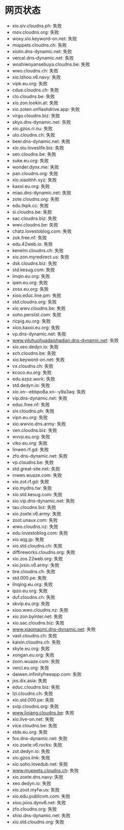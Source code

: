 # 网页状态
- xio.siv.cloudns.ph: 失败
- mov.cloudns.org: 失败
- woxy.xio.keyword-on.net: 失败
- muppets.cloudns.ch: 失败
- xiolin.dns-dynamic.net: 失败
- vercel.dns-dynamic.net: 失败
- woshiwoyansebuya.cloudns.be: 失败
- wwo.cloudns.ch: 失败
- xio.lzhoo.v6.navy: 失败
- vipk.eu.org: 失败
- cdue.cloudns.ch: 失败
- clo.cloudns.be: 失败
- xio.zon.lookin.at: 失败
- xio.zoten.onflashdrive.app: 失败
- virgo.cloudns.biz: 失败
- skyo.dns-dynamic.net: 失败
- xio.gzos.rr.nu: 失败
- uto.cloudns.ch: 失败
- beer.dns-dynamic.net: 失败
- xio.stu.loveslife.biz: 失败
- sen.cloudns.be: 失败
- suke.eu.org: 失败
- wonder.dynx.me: 失败
- pan.cloudns.org: 失败
- xio.xiaohhh.xyz: 失败
- kaxoi.eu.org: 失败
- miao.dns-dynamic.net: 失败
- zote.cloudns.org: 失败
- edu.tkpk.cc: 失败
- si.cloudns.be: 失败
- sac.cloudns.biz: 失败
- wwv.cloudns.be: 失败
- chatz.lovestoblog.com: 失败
- zok.free.nf: 失败
- edu.42web.io: 失败
- kenelm.cloudns.ch: 失败
- xio.zon.myredirect.us: 失败
- dsk.cloudns.biz: 失败
- std.kesug.com: 失败
- linqin.eu.org: 失败
- ipen.eu.org: 失败
- zosx.eu.org: 失败
- xioo.educ.line.pm: 失败
- std.cloudns.org: 失败
- xio.wwv.cloudns.be: 失败
- soho.perslist.com: 失败
- ricpig.eu.org: 失败
- xioo.kaxoi.eu.org: 失败
- vp.dns-dynamic.net: 失败
- www.yiluhuohuadaishadian.dns-dynamic.net: 失败
- xio.xeo.dedyn.io: 失败
- sch.cloudns.be: 失败
- xio.keyword-on.net: 失败
- vx.cloudns.ch: 失败
- kcoco.eu.org: 失败
- edu.ezpz.work: 失败
- std.dedyn.io: 失败
- xio.xn--ebbpo8a.xn--y9a3aq: 失败
- vip.dns-dynamic.net: 失败
- educ.free.nf: 失败
- siv.cloudns.ph: 失败
- vipn.eu.org: 失败
- xio.wwvio.dns.army: 失败
- ven.cloudns.biz: 失败
- wvvp.eu.org: 失败
- viko.eu.org: 失败
- linwen.rf.gd: 失败
- zfo.dns-dynamic.net: 失败
- vp.cloudns.be: 失败
- std.great-site.net: 失败
- inwen.wuaze.com: 失败
- xio.zot.rf.gd: 失败
- xio.mydns.tw: 失败
- xio.std.kesug.com: 失败
- xio.vip.dns-dynamic.net: 失败
- tau.cloudns.biz: 失败
- xio.zoxte.v6.army: 失败
- zoot.unaux.com: 失败
- wwo.cloudns.nz: 失败
- edu.lovestoblog.com: 失败
- xio.wjg.jp: 失败
- xio.std.cloudns.ch: 失败
- diffireworks.cloudns.org: 失败
- xio.zos.22web.org: 失败
- xio.jxsio.v6.army: 失败
- bre.cloudns.ch: 失败
- std.000.pe: 失败
- linqing.eu.org: 失败
- ipzo.eu.org: 失败
- duf.cloudns.ch: 失败
- skvip.eu.org: 失败
- xioo.wwo.cloudns.nz: 失败
- xio.zon.byinter.net: 失败
- xio.sac.cloudns.biz: 失败
- www.xiaomaomi.dns-dynamic.net: 失败
- vast.cloudns.ch: 失败
- kaixin.cloudns.ch: 失败
- skyle.eu.org: 失败
- xongan.eu.org: 失败
- zoon.wuaze.com: 失败
- vercl.eu.org: 失败
- daiwen.infinityfreeapp.com: 失败
- jxs.dix.asia: 失败
- educ.cloudns.biz: 失败
- lzi.cloudns.ch: 失败
- xio.std.000.pe: 失败
- svip.cloudns.org: 失败
- www.liniang.cloudns.be: 失败
- xio.live-on.net: 失败
- vice.cloudns.be: 失败
- stds.eu.org: 失败
- fox.dns-dynamic.net: 失败
- xio.zoxte.v6.rocks: 失败
- zot.dedyn.io: 失败
- xio.gzos.link: 失败
- xio.soho.lovedub.net: 失败
- www.muppets.cloudns.ch: 失败
- xio.zoxte.dns.navy: 失败
- xeo.dedyn.io: 失败
- xio.zoot.myfw.us: 失败
- xio.edu.publicvm.com: 失败
- xioo.jxios.dynv6.net: 失败
- zfo.cloudns.org: 失败
- shisi.dns-dynamic.net: 失败
- xio.std.cloudns.org: 失败
